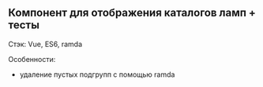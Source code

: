 ## Компонент для отображения каталогов ламп + тесты 

Стэк: Vue, ES6, ramda

Особенности:
 - удаление пустых подгрупп с помощью ramda